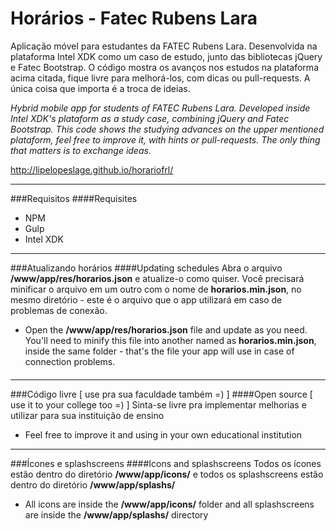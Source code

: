 Horários - Fatec Rubens Lara
===================

Aplicação móvel para estudantes da FATEC Rubens Lara. Desenvolvida na plataforma Intel XDK como um caso de estudo, junto das bibliotecas jQuery e Fatec Bootstrap. O código mostra os avanços nos estudos na plataforma acima citada, fique livre para melhorá-los, com dicas ou pull-requests. A única coisa que importa é a troca de ideias.

*Hybrid mobile app for students of FATEC Rubens Lara. Developed inside Intel XDK's plataform as a study case, combining jQuery and Fatec Bootstrap. This code shows the studying advances on the upper mentioned plataform, feel free to improve it, with hints or pull-requests. The only thing that matters is to exchange ideas.*

http://lipelopeslage.github.io/horariofrl/



----------

###Requisitos
####Requisites
- NPM
- Gulp
- Intel XDK


----------

###Atualizando horários
####Updating schedules 
Abra o arquivo **/www/app/res/horarios.json** e atualize-o como quiser. Você precisará minificar o arquivo em um outro com o nome de **horarios.min.json**, no mesmo diretório - este é o arquivo que o app utilizará em caso de problemas de conexão.

- Open the **/www/app/res/horarios.json** file and update as you need. You'll need to minify this file into another named as **horarios.min.json**, inside the same folder - that's the file your app will use in case of connection problems.
#### 
----------
###Código livre [ use pra sua faculdade também =) ]
####Open source [ use it to your college too =) ] 
Sinta-se livre pra implementar melhorias e utilizar para sua instituição de ensino

- Feel free to improve it and using in your own educational institution

----------

###Ícones e splashscreens
####Icons and splashscreens
Todos os ícones estão dentro do diretório **/www/app/icons/** e todos os splashscreens estão dentro do diretório **/www/app/splashs/**

- All icons are inside the **/www/app/icons/** folder and all splashscreens are inside the **/www/app/splashs/** directory
#### 

